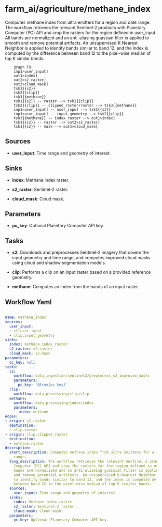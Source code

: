 # farm_ai/agriculture/methane_index

Computes methane index from ultra emitters for a region and date range. The workflow retrieves the relevant Sentinel-2 products with Planetary Computer (PC) API and crop the rasters for the region defined in user_input. All bands are normalized and an anti-aliasing guassian filter is applied to smooth and remove potential artifacts. An unsupervised K-Nearest Neighbor is applied to identify bands similar to band 12, and the index is computed by the difference between band 12 to the pixel-wise median of top K similar bands.

```{mermaid}
    graph TD
    inp1>user_input]
    out1>index]
    out2>s2_raster]
    out3>cloud_mask]
    tsk1{{s2}}
    tsk2{{clip}}
    tsk3{{methane}}
    tsk1{{s2}} -- raster --> tsk2{{clip}}
    tsk2{{clip}} -- clipped_raster/raster --> tsk3{{methane}}
    inp1>user_input] -- user_input --> tsk1{{s2}}
    inp1>user_input] -- input_geometry --> tsk2{{clip}}
    tsk3{{methane}} -- index_raster --> out1>index]
    tsk1{{s2}} -- raster --> out2>s2_raster]
    tsk1{{s2}} -- mask --> out3>cloud_mask]
```

## Sources

- **user_input**: Time range and geometry of interest.

## Sinks

- **index**: Methane index raster.

- **s2_raster**: Sentinel-2 raster.

- **cloud_mask**: Cloud mask.

## Parameters

- **pc_key**: Optional Planetary Computer API key.

## Tasks

- **s2**: Downloads and preprocesses Sentinel-2 imagery that covers the input geometry and time range, and computes improved cloud masks using cloud and shadow segmentation models.

- **clip**: Performs a clip on an input raster based on a provided reference geometry.

- **methane**: Computes an index from the bands of an input raster.

## Workflow Yaml

```yaml

name: methane_index
sources:
  user_input:
  - s2.user_input
  - clip.input_geometry
sinks:
  index: methane.index_raster
  s2_raster: s2.raster
  cloud_mask: s2.mask
parameters:
  pc_key: null
tasks:
  s2:
    workflow: data_ingestion/sentinel2/preprocess_s2_improved_masks
    parameters:
      pc_key: '@from(pc_key)'
  clip:
    workflow: data_processing/clip/clip
  methane:
    workflow: data_processing/index/index
    parameters:
      index: methane
edges:
- origin: s2.raster
  destination:
  - clip.raster
- origin: clip.clipped_raster
  destination:
  - methane.raster
description:
  short_description: Computes methane index from ultra emitters for a region and date
    range.
  long_description: The workflow retrieves the relevant Sentinel-2 products with Planetary
    Computer (PC) API and crop the rasters for the region defined in user_input. All
    bands are normalized and an anti-aliasing guassian filter is applied to smooth
    and remove potential artifacts. An unsupervised K-Nearest Neighbor is applied
    to identify bands similar to band 12, and the index is computed by the difference
    between band 12 to the pixel-wise median of top K similar bands.
  sources:
    user_input: Time range and geometry of interest.
  sinks:
    index: Methane index raster.
    s2_raster: Sentinel-2 raster.
    cloud_mask: Cloud mask.
  parameters:
    pc_key: Optional Planetary Computer API key.


```